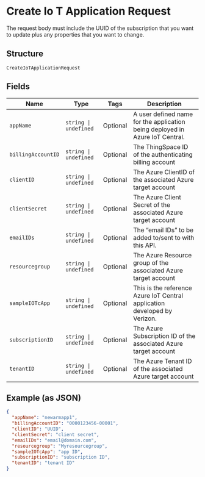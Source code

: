 
# Create Io T Application Request

The request body must include the UUID of the subscription that you want to update plus any properties that you want to change.

## Structure

`CreateIoTApplicationRequest`

## Fields

| Name | Type | Tags | Description |
|  --- | --- | --- | --- |
| `appName` | `string \| undefined` | Optional | A user defined name for the application being deployed in Azure IoT Central. |
| `billingAccountID` | `string \| undefined` | Optional | The ThingSpace ID of the authenticating billing account |
| `clientID` | `string \| undefined` | Optional | The Azure ClientID of the associated Azure target account |
| `clientSecret` | `string \| undefined` | Optional | The Azure Client Secret of the associated Azure target account |
| `emailIDs` | `string \| undefined` | Optional | The “email IDs” to be added to/sent to with this API. |
| `resourcegroup` | `string \| undefined` | Optional | The Azure Resource group of the associated Azure target account |
| `sampleIOTcApp` | `string \| undefined` | Optional | This is the reference Azure IoT Central application developed by Verizon. |
| `subscriptionID` | `string \| undefined` | Optional | The Azure Subscription ID of the associated Azure target account |
| `tenantID` | `string \| undefined` | Optional | The Azure Tenant ID of the associated Azure target account |

## Example (as JSON)

```json
{
  "appName": "newarmapp1",
  "billingAccountID": "0000123456-00001",
  "clientID": "UUID",
  "clientSecret": "client secret",
  "emailIDs": "email@domain.com",
  "resourcegroup": "Myresourcegroup",
  "sampleIOTcApp": "app ID",
  "subscriptionID": "subscription ID",
  "tenantID": "tenant ID"
}
```

